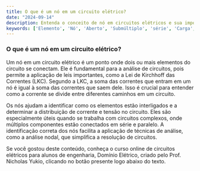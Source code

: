 ```yaml
---
title: O que é um nó em um circuito elétrico?
date: "2024-09-14"
description: Entenda o conceito de nó em circuitos elétricos e sua importância na análise de circuitos.
keywords: ['Elemento', 'Nó', 'Aberto', 'Submúltiplo', 'série', 'Carga', 'divisão']
---
```


### O que é um nó em um circuito elétrico?

Um nó em um circuito elétrico é um ponto onde dois ou mais elementos do circuito se conectam. Ele é fundamental para a análise de circuitos, pois permite a aplicação de leis importantes, como a Lei de Kirchhoff das Correntes (LKC). Segundo a LKC, a soma das correntes que entram em um nó é igual à soma das correntes que saem dele. Isso é crucial para entender como a corrente se divide entre diferentes caminhos em um circuito.

Os nós ajudam a identificar como os elementos estão interligados e a determinar a distribuição de corrente e tensão no circuito. Eles são especialmente úteis quando se trabalha com circuitos complexos, onde múltiplos componentes estão conectados em série e paralelo. A identificação correta dos nós facilita a aplicação de técnicas de análise, como a análise nodal, que simplifica a resolução de circuitos.

Se você gostou deste conteúdo, conheça o curso online de circuitos elétricos para alunos de engenharia, Domínio Elétrico, criado pelo Prof. Nicholas Yukio, clicando no botão presente logo abaixo do texto.